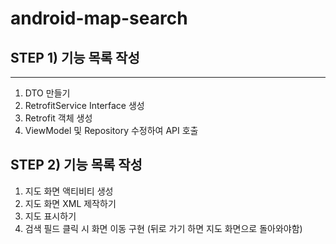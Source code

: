 # android-map-search

## STEP 1) 기능 목록 작성
---
1. DTO 만들기
2. RetrofitService Interface 생성
3. Retrofit 객체 생성
4. ViewModel 및 Repository 수정하여 API 호출

## STEP 2) 기능 목록 작성
1. 지도 화면 액티비티 생성
2. 지도 화면 XML 제작하기 
3. 지도 표시하기
4. 검색 필드 클릭 시 화면 이동 구현 (뒤로 가기 하면 지도 화면으로 돌아와야함)


